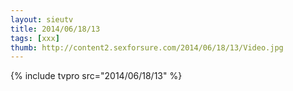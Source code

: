 ```yaml
--- 
layout: sieutv
title: 2014/06/18/13
tags: [xxx]
thumb: http://content2.sexforsure.com/2014/06/18/13/Video.jpg
---
```

{% include tvpro src="2014/06/18/13" %} 
